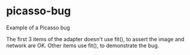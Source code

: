 picasso-bug
===========

Example of a Picasso bug

The first 3 items of the adapter doesn't use fit(), to assert the image and network are OK.
Other items use fit(), to demonstrate the bug.

